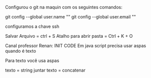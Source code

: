 Configurou o git na maquin com os seguintes comandos:

git config --global user.name "<nome>"
git config --global user.email "<email>"

configuramos a chave ssh

Salvar Arquivo = ctrl + S
Atalho para abrir pasta = Ctrl + K + O

Canal professor Renan: INIT CODE
Em java script precisa usar aspas quando é texto

Para  texto você usa aspas

texto = string
juntar texto = concatenar